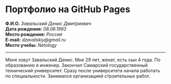 
# Портфолио на GitHub Pages
**Ф.И.О.** _Завальский Денис Дмитриевич_</br>
**Дата рождения:** _08.06.1993_</br>
**Место рождения:** _Россия_</br>
**E-mail:** _dzavalskiy@gmail.ru_</br>
**Место учебы:** _Netology_

---
Меня зовут Завальский Денис. Мне 29 лет, женат, есть сын 4 года. По образованию я инженер. Закончил Самарский государственный технический университет. Сразу после университета начала работать по специальности. Занимался организацией строительных работ.
